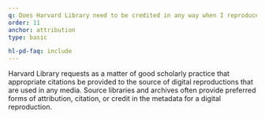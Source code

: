 ```yaml
---
q: Does Harvard Library need to be credited in any way when I reproduce an image?
order: 11
anchor: attribution
type: basic

hl-pd-faq: include
---
```

Harvard Library requests as a matter of good scholarly practice that appropriate citations be provided to the source of digital reproductions that are used in any media. Source libraries and archives often provide preferred forms of attribution, citation, or credit in the metadata for a digital reproduction.
